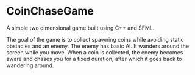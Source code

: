 # CoinChaseGame
A simple two dimensional game built using C++ and SFML.

The goal of the game is to collect spawning coins while avoiding static obstacles and an enemy. The enemy has basic AI. It wanders around the screen while you move. When a coin is collected, the enemy becomes aware and chases you for a fixed duration, after which it goes back to wandering around.
